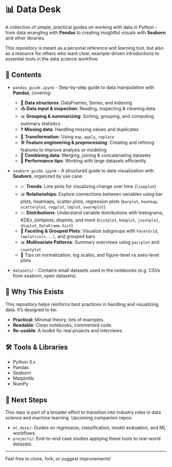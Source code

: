 # 📊 Data Desk

A collection of simple, practical guides on working with data in Python - from data wrangling with **Pandas** to creating insightful visuals with **Seaborn** and other libraries.

This repository is meant as a personal reference and learning tool, but also as a resource for others who want clear, example-driven introductions to essential tools in the data science workflow.

## 📁 Contents

- `pandas_guide.ipynb` - Step-by-step guide to data manipulation with **Pandas**, covering:

  - 🧱 **Data structures**: DataFrames, Series, and indexing
  - 📥 **Data input & inspection**: Reading, inspecting & cleaning data
  - 📊 **Grouping & summarizing**: Sorting, grouping, and computing summary statistics
  - ❓ **Missing data**: Handling missing values and duplicates
  - 🔄 **Transformation**: Using `map`, `apply`, `replace`
  - 🛠️ **Feature engineering & preprocessing**: Creating and refining features to improve analysis or modeling
  - 🔗 **Combining data**: Merging, joining & concatenating datasets
  - 🚀 **Performance tips**: Working with large datasets efficiently

- `seaborn_guide.ipynb` - A structured guide to data visualization with **Seaborn**, organized by use case:

  - 📈 **Trends**: Line plots for visualizing change over time (`lineplot`)
  - 📊 **Relationships**: Explore connections between variables using bar plots, heatmaps, scatter plots, regression plots (`barplot`, `heatmap`, `scatterplot`, `regplot`, `lmplot`, `swarmplot`)
  - 📉 **Distributions**: Understand variable distributions with histograms, KDEs, jointplots, displots, and more (`histplot`, `kdeplot`, `jointplot`, `displot`, `DataFrame.hist`)
  - 🔁 **Faceting & Grouped Plots**: Visualize subgroups with `FacetGrid`, `lmplot(col=...)`, and grouped bars
  - 📊 **Multivariate Patterns**: Summary overviews using `pairplot` and `countplot`
  - 🧰 Tips on normalization, log scales, and figure-level vs axes-level plots

- `datasets/` - Contains small datasets used in the notebooks (e.g. CSVs from seaborn, open datasets).

## 🚀 Why This Exists

This repository helps reinforce best practices in handling and visualizing data. It’s designed to be:
- **Practical**: Minimal theory, lots of examples.
- **Readable**: Clean notebooks, commented code.
- **Re-usable**: A toolkit for real projects and interviews.

## 🛠️ Tools & Libraries

- Python 3.x
- Pandas
- Seaborn
- Matplotlib
- NumPy

## 📌 Next Steps

This repo is part of a broader effort to transition into industry roles in data science and machine learning. Upcoming companion repos:
- `ml_desk/`: Guides on regression, classification, model evaluation, and ML workflows.
- `projects/`: End-to-end case studies applying these tools to real-world datasets.

---

Feel free to clone, fork, or suggest improvements!